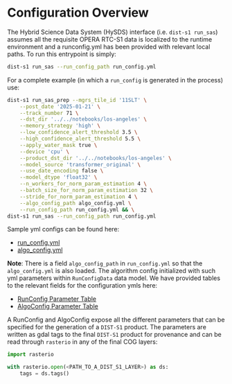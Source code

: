 # Configuration Overview

The Hybrid Science Data System (HySDS) interface (i.e. `dist-s1 run_sas`) assumes all the requisite OPERA RTC-S1 data is localized to the runtime environment and a runconfig.yml has been provided with relevant local paths. To run this entrypoint is simply:
```bash
dist-s1 run_sas --run_config_path run_config.yml
```
For a complete example (in which a `run_config` is generated in the process) use:
```bash
dist-s1 run_sas_prep --mgrs_tile_id '11SLT' \
    --post_date '2025-01-21' \
    --track_number 71 \
    --dst_dir '../../notebooks/los-angeles' \
    --memory_strategy 'high' \
    --low_confidence_alert_threshold 3.5 \
    --high_confidence_alert_threshold 5.5 \
    --apply_water_mask true \
    --device 'cpu' \
    --product_dst_dir '../../notebooks/los-angeles' \
    --model_source 'transformer_original' \
    --use_date_encoding false \
    --model_dtype 'float32' \
    --n_workers_for_norm_param_estimation 4 \
    --batch_size_for_norm_param_estimation 32 \
    --stride_for_norm_param_estimation 4 \
    --algo_config_path algo_config.yml \
    --run_config_path run_config.yml && \
dist-s1 run_sas --run_config_path run_config.yml
```
Sample yml configs can be found here:

- [run_config.yml](https://github.com/opera-adt/dist-s1/blob/dev/examples/no_confirmation/_run_config.yml)
- [algo_config.yml](https://github.com/opera-adt/dist-s1/blob/dev/examples/no_confirmation/_algo_config.yml)

**Note**: There is a field `algo_config_path` in `run_config.yml` so that the `algo_config.yml` is also loaded. The algorithm config initialized with such yml parameters within `RunConfigData` data model. We have provided tables to the relevant fields for the configuration ymls here:

- [RunConfig Parameter Table](runconfig.md)
- [AlgoConfig Parameter Table](algoconfig.md)

A RunConfig and AlgoConfig expose all the different parameters that can be specified for the generation of a `DIST-S1` product.
The parameters are written as gdal tags to the final `DIST-S1` product for provenance and can be read through `rasterio` in any of the final COG layers:
```python
import rasterio

with rasterio.open(<PATH_TO_A_DIST_S1_LAYER>) as ds:
    tags = ds.tags()
```
